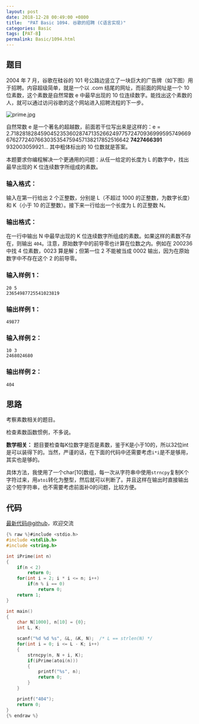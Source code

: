```yaml
---
layout: post
date: 2018-12-28 00:49:00 +0800
title:  "PAT Basic 1094. 谷歌的招聘 (C语言实现)"
categories: Basic
tags: [PAT-B]
permalink: Basic/1094.html
---
```


## 题目

2004 年 7 月，谷歌在硅谷的 101 号公路边竖立了一块巨大的广告牌（如下图）用于招聘。内容超级简单，就是一个以 .com
结尾的网址，而前面的网址是一个 10 位素数，这个素数是自然常数 e 中最早出现的 10
位连续数字。能找出这个素数的人，就可以通过访问谷歌的这个网站进入招聘流程的下一步。

![prime.jpg](https://images.ptausercontent.com/57148679-d574-4f49-b048-775c6c07791c.jpg)

自然常数 e 是一个著名的超越数，前面若干位写出来是这样的：e =
2.71828182845904523536028747135266249775724709369995957496696762772407663035354759457138217852516642
**7427466391** 932003059921... 其中粗体标出的 10 位数就是答案。

本题要求你编程解决一个更通用的问题：从任一给定的长度为 L 的数字中，找出最早出现的 K 位连续数字所组成的素数。

### 输入格式：

输入在第一行给出 2 个正整数，分别是 L（不超过 1000 的正整数，为数字长度）和 K（小于 10 的正整数）。接下来一行给出一个长度为 L 的正整数
N。

### 输出格式：

在一行中输出 N 中最早出现的 K 位连续数字所组成的素数。如果这样的素数不存在，则输出 `404`。注意，原始数字中的前导零也计算在位数之内。例如在
200236 中找 4 位素数，0023 算是解；但第一位 2 不能被当成 0002 输出，因为在原始数字中不存在这个 2 的前导零。

### 输入样例 1：

    
    
    20 5
    23654987725541023819
    

### 输出样例 1：

    
    
    49877
    

### 输入样例 2：

    
    
    10 3
    2468024680
    

### 输出样例 2：

    
    
    404
    



## 思路

考察素数相关的题目。

检查素数函数惯例，不多说。

**数学相关：**
题目要检查每K位数字是否是素数，鉴于K是小于10的，所以32位int是可以装得下的。当然，严谨的话，在下面的代码中还需要考虑`i*i`是不是够用，其实也是够的。

具体方法，我使用了一个char[10]数组，每一次从字符串中使用`strncpy`复制K个字符过来，用`atoi`转化为整型，然后就可以判断了。并且这样在输出时直接输出这个短字符串，也不需要考虑前面补0的问题，比较方便。

## 代码

[最新代码@github](https://github.com/OliverLew/PAT/blob/master/PATBasic/1094.c)，欢迎交流
```c
{% raw %}#include <stdio.h>
#include <stdlib.h>
#include <string.h>

int iPrime(int n)
{
    if(n < 2)
        return 0;
    for(int i = 2; i * i <= n; i++)
        if(n % i == 0)
            return 0;
    return 1;
}

int main()
{
    char N[1000], n[10] = {0};
    int L, K;

    scanf("%d %d %s", &L, &K, N);  /* L == strlen(N) */
    for(int i = 0; i <= L - K; i++)
    {
        strncpy(n, N + i, K);
        if(iPrime(atoi(n)))
        {
            printf("%s", n);
            return 0;
        }
    }

    printf("404");
    return 0;
}
{% endraw %}
```